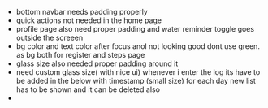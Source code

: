 - bottom navbar needs padding properly
- quick actions not needed in the home page
- profile page also need proper padding and water reminder toggle goes outside the screeen
- bg color and text color after focus anol not looking good dont use green. as bg both for register and steps page
- glass size also needed proper padding around it
- need custom glass size( with nice ui) whenever i enter the log its have to be added in the below with timestamp (small size) for each day new list has to be shown and it can be deleted also
- 